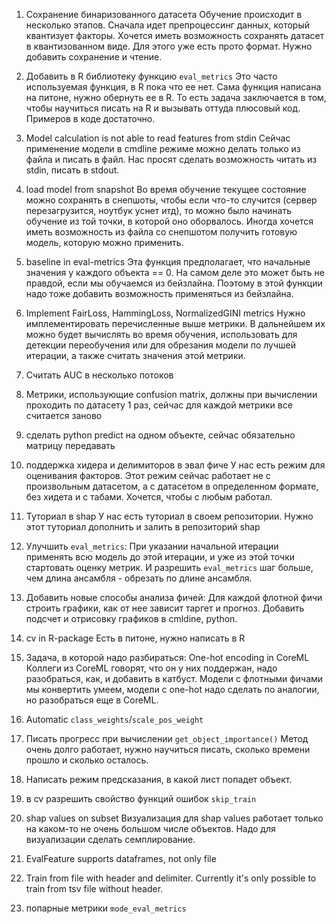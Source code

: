 1. Сохранение бинаризованного датасета
Обучение происходит в несколько этапов. Сначала идет препроцессинг данных, который квантизует факторы.
Хочется иметь возможность сохранять датасет в квантизованном виде. Для этого уже есть прото формат.
Нужно добавить сохранение и чтение.

2. Добавить в R библиотеку функцию `eval_metrics`
Это часто используемая функция, в R пока что ее нет. Сама функция написана на питоне, нужно обернуть ее в R.
То есть задача заключается в том, чтобы научиться писать на R и вызывать оттуда плюсовый код. Примеров в коде достаточно.

3. Model calculation is not able to read features from stdin
Сейчас применение модели в cmdline режиме можно делать только из файла и писать в файл.
Нас просят сделать возможность читать из stdin, писать в stdout.

4. load model from snapshot
Во время обучение текущее состояние можно сохранять в снепшоты, чтобы если что-то случится (сервер перезагрузится, ноутбук уснет итд), то можно было начинать обучение из той точки, в которой оно оборвалось.
Иногда хочется иметь возможность из файла со снепшотом получить готовую модель, которую можно применить.

5. baseline in eval-metrics
Эта функция предполагает, что начальные значения у каждого объекта == 0.
На самом деле это может быть не правдой, если мы обучаемся из бейзлайна.
Поэтому в этой функции надо тоже добавить возможность применяться из бейзлайна.

6. Implement FairLoss, HammingLoss, NormalizedGINI metrics
Нужно имплементировать перечисленные выше метрики. В дальнейшем их можно будет вычислять во время обучения, использовать для детекции переобучения или для обрезания модели по лучшей итерации, а также считать значения этой метрики.

7. Считать AUC в несколько потоков
8. Метрики, использующие confusion matrix, должны при вычислении проходить по датасету 1 раз, сейчас для каждой метрики все считается заново
9. сделать python predict на одном объекте, сейчас обязательно матрицу передавать
10. поддержка хидера и делимиторов в эвал фиче
У нас есть режим для оценивания факторов. Этот режим сейчас работает не с произвольным датасетом, а с датасетом в определенном формате, без хидета и с табами. Хочется, чтобы с любым работал.
11. Туториал в shap
У нас есть туториал в своем репозитории.
Нужно этот туториал дополнить и залить в репозиторий shap
12. Улучшить `eval_metrics`:
При указании начальной итерации применять всю модель до этой итерации, и уже из этой точки стартовать оценку метрик.
И разрешить `eval_metrics` шаг больше, чем длина ансамбля - обрезать по длине ансамбля.

13. Добавить новые способы анализа фичей:
Для каждой флотной фичи строить графики, как от нее зависит таргет и прогноз. Добавить подсчет и отрисовку графиков в cmldine, python.

14. cv in R-package
Есть в питоне, нужно написать в R

15. Задача, в которой надо разбираться:
One-hot encoding in CoreML
Коллеги из CoreML говорят, что он у них поддержан, надо разобраться, как, и добавить в катбуст.
Модели с флотными фичами мы конвертить умеем, модели с one-hot надо сделать по аналогии, но разобраться еще в CoreML.

16. Automatic `class_weights`/`scale_pos_weight` 

17. Писать прогресс при вычислении `get_object_importance()`
Метод очень долго работает, нужно научиться писать, сколько времени прошло и сколько осталось.

18. Написать режим предсказания, в какой лист попадет объект.

19. в cv разрешить свойство функций ошибок `skip_train`

20. shap values on subset
Визуализация для shap values работает только на каком-то не очень большом числе объектов. Надо для визуализации сделать семплирование.

21. EvalFeature supports dataframes, not only file

22. Train from file with header and delimiter. Currently it's only possible to train from tsv file without header.

23. попарные метрики `mode_eval_metrics`
